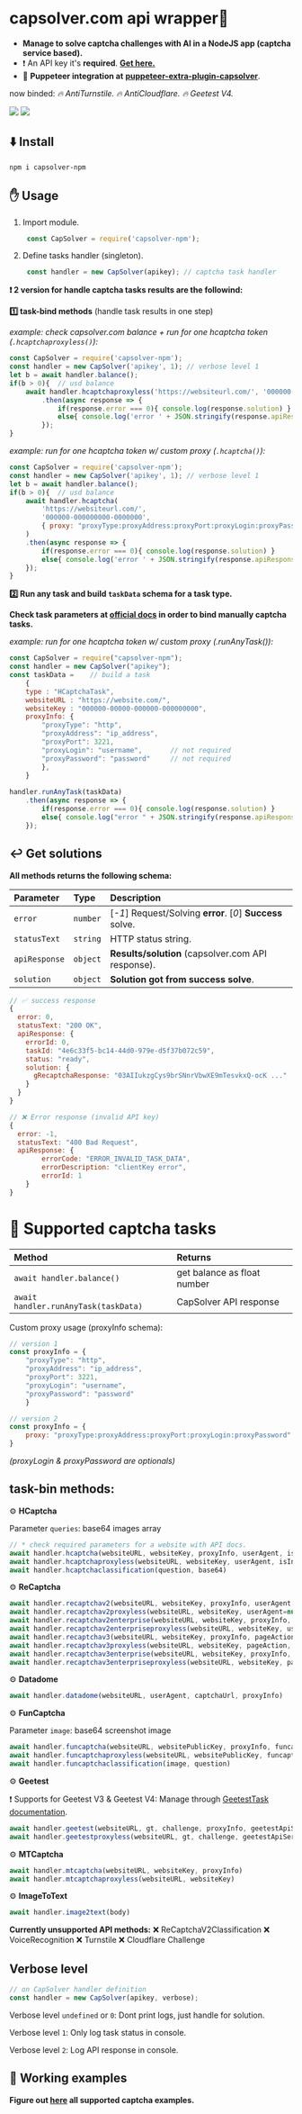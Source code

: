 # capsolver.com api wrapper🧠
- **Manage to solve captcha challenges with AI in a NodeJS app (captcha service based).**
- ❗ An API key it's **required**. [**Get here.**](https://dashboard.capsolver.com/passport/register?inviteCode=CHhA_5os)
- 👀 **Puppeteer integration at**  [**puppeteer-extra-plugin-capsolver**](https://github.com/0qwertyy/puppeteer-extra-plugin-capsolver).


now binded: *🔥 AntiTurnstile. 🔥 AntiCloudflare. 🔥 Geetest V4.*

[![](https://img.shields.io/badge/1.0.1-capsolver--npm-blue?logo=npm&logoColor=white)](https://www.npmjs.com/package/capsolver-npm)
[![](https://img.shields.io/badge/documentation-docs.capsolver.com-blue)](https://docs.capsolver.com/guide/getting-started.html)

⬇️ Install
-
    npm i capsolver-npm

✋ Usage
-

1. Import module.

   ```javascript 
    const CapSolver = require('capsolver-npm');
    ```
2. Define tasks handler (singleton).

   ```javascript 
    const handler = new CapSolver(apikey); // captcha task handler
    ```



**❗ 2 version for handle captcha tasks results are the followind:**

**1️⃣ task-bind methods** (handle task results in one step)

*example: check capsolver.com balance + run for one hcaptcha token (`.hcaptchaproxyless()`):*

```javascript
const CapSolver = require('capsolver-npm');
const handler = new CapSolver('apikey', 1); // verbose level 1
let b = await handler.balance();
if(b > 0){  // usd balance
    await handler.hcaptchaproxyless('https://websiteurl.com/', '000000-000000000-0000000')
        .then(async response => {
            if(response.error === 0){ console.log(response.solution) }
            else{ console.log('error ' + JSON.stringify(response.apiResponse)) }
        });
}
```

*example: run for one hcaptcha token w/ custom proxy (`.hcaptcha()`):*

```javascript
const CapSolver = require('capsolver-npm');
const handler = new CapSolver('apikey', 1); // verbose level 1
let b = await handler.balance();
if(b > 0){  // usd balance
    await handler.hcaptcha(
        'https://websiteurl.com/', 
        '000000-000000000-0000000',
        { proxy: "proxyType:proxyAddress:proxyPort:proxyLogin:proxyPassword" }   // fast way to use proxy
    )
    .then(async response => {
        if(response.error === 0){ console.log(response.solution) }
        else{ console.log('error ' + JSON.stringify(response.apiResponse)) }
    });
}
```

**2️⃣ Run any task and build `taskData` schema for a task type.**

**Check task parameters at [official docs](https://docs.capsolver.com/guide/recognition/ImageToTextTask.html) in order to bind manually captcha tasks.**

*example: run for one hcaptcha token w/ custom proxy (.runAnyTask()):*
```javascript
const CapSolver = require("capsolver-npm");
const handler = new CapSolver("apikey");
const taskData =    // build a task
    { 
    type : "HCaptchaTask",
    websiteURL : "https://website.com/", 
    websiteKey : "000000-00000-000000-000000000",
    proxyInfo: {
        "proxyType": "http",
        "proxyAddress": "ip_address",
        "proxyPort": 3221,
        "proxyLogin": "username",       // not required
        "proxyPassword": "password"     // not required
        },
    }
    
handler.runAnyTask(taskData)
    .then(async response => {
        if(response.error === 0){ console.log(response.solution) }
        else{ console.log("error " + JSON.stringify(response.apiResponse)) }
    });
```

↩️ Get solutions
-
**All methods returns the following schema:**

| Parameter     | Type     | Description                                                |
|:--------------| :------- |:-----------------------------------------------------------|
| `error`       | `number` | [*-1*] Request/Solving **error**. [*0*] **Success** solve. |
| `statusText`  | `string` | HTTP status string.                                        |
| `apiResponse` | `object` | **Results/solution** (capsolver.com API response).          |
| `solution`    | `object` | **Solution got from success solve**.                       |


```javascript
// ✅ success response
{   
  error: 0,  
  statusText: "200 OK",
  apiResponse: {
    errorId: 0,
    taskId: "4e6c33f5-bc14-44d0-979e-d5f37b072c59",
    status: "ready",
    solution: {
      gRecaptchaResponse: "03AIIukzgCys9brSNnrVbwXE9mTesvkxQ-ocK ..."
    }
  }
}
```

```javascript
// ❌ Error response (invalid API key)
{   
  error: -1,
  statusText: "400 Bad Request",
  apiResponse: {
        errorCode: "ERROR_INVALID_TASK_DATA",
        errorDescription: "clientKey error",
        errorId: 1
    }
}
```


# 📖 Supported captcha tasks

| Method                               | Returns                                                                                                                                                               |
|:-------------------------------------|:----------------------------------------------------------------------------------------------------------------------------------------------------------------------|
| `await handler.balance()` | get balance as float number |
| `await handler.runAnyTask(taskData)` | CapSolver API response |

Custom proxy usage (proxyInfo schema):

```javascript
// version 1
const proxyInfo = {
    "proxyType": "http", 
    "proxyAddress": "ip_address",
    "proxyPort": 3221,
    "proxyLogin": "username", 
    "proxyPassword": "password"
    }

// version 2
const proxyInfo = {
    proxy: "proxyType:proxyAddress:proxyPort:proxyLogin:proxyPassword"
}

```

*(proxyLogin & proxyPassword are optionals)*

task-bin methods:
-

⚙️ **HCaptcha**


Parameter `queries`: base64 images array

```javascript
// * check required parameters for a website with API docs.
await handler.hcaptcha(websiteURL, websiteKey, proxyInfo, userAgent, isInvisible, enterprisePayload)
await handler.hcaptchaproxyless(websiteURL, websiteKey, userAgent, isInvisible, enterprisePayload)
await handler.hcaptchaclassification(question, base64)
```

⚙️ **ReCaptcha**

    
```javascript
await handler.recaptchav2(websiteURL, websiteKey, proxyInfo, userAgent, isInvisible, recaptchaDataSValue, cookies)
await handler.recaptchav2proxyless(websiteURL, websiteKey, userAgent=null, isInvisible=null, recaptchaDataSValue=null, cookies=null)
await handler.recaptchav2enterprise(websiteURL, websiteKey, proxyInfo, userAgent=null, enterprisePayload=null, apiDomain=null, cookies=null)
await handler.recaptchav2enterpriseproxyless(websiteURL, websiteKey, userAgent=null, enterprisePayload=null, apiDomain=null, cookies=null)
await handler.recaptchav3(websiteURL, websiteKey, proxyInfo, pageAction, minScore=null)
await handler.recaptchav3proxyless(websiteURL, websiteKey, pageAction, minScore=null)
await handler.recaptchav3enterprise(websiteURL, websiteKey, proxyInfo, pageAction, minScore=null, enterprisePayload=null, apiDomain=null, userAgent=null, cookies=null)
await handler.recaptchav3enterpriseproxyless(websiteURL, websiteKey, pageAction, minScore=null, enterprisePayload=null, apiDomain=null, userAgent=null, cookies=null)
```

⚙️ **Datadome**


```javascript
await handler.datadome(websiteURL, userAgent, captchaUrl, proxyInfo)
```

⚙️ **FunCaptcha**

Parameter `image`: base64 screenshot image
```javascript
await handler.funcaptcha(websiteURL, websitePublicKey, proxyInfo, funcaptchaApiJSSubdomain, userAgent, data)
await handler.funcaptchaproxyless(websiteURL, websitePublicKey, funcaptchaApiJSSubdomain, userAgent, data)
await handler.funcaptchaclassification(image, question)
```

⚙️ **Geetest**

❗ Supports for Geetest V3 & Geetest V4: Manage through [GeetestTask documentation](https://docs.capsolver.com/guide/captcha/Geetest.html).

```javascript
await handler.geetest(websiteURL, gt, challenge, proxyInfo, geetestApiServerSubdomain, captchaId)
await handler.geetestproxyless(websiteURL, gt, challenge, geetestApiServerSubdomain, captchaId)
```

⚙️ **MTCaptcha**

```javascript
await handler.mtcaptcha(websiteURL, websiteKey, proxyInfo)
await handler.mtcaptchaproxyless(websiteURL, websiteKey)
```


⚙️ **ImageToText**

```javascript
await handler.image2text(body)
```

**Currently unsupported API methods:**
❌ ReCaptchaV2Classification ❌ VoiceRecognition ❌ Turnstile ❌ Cloudflare Challenge

Verbose level
-


```javascript
// on CapSolver handler definition
const handler = new CapSolver(apikey, verbose); 
```

Verbose level `undefined` or `0`: Dont print logs, just handle for solution.

Verbose level `1`: Only log task status in console.

Verbose level `2`: Log API response in console.


📁 Working examples
-

**Figure out [here](https://github.com/0qwertyy/capsolver-npm/tree/master/examples) all supported captcha examples.**